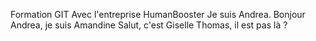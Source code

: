 Formation GIT
Avec l'entreprise HumanBooster
Je suis Andrea.
Bonjour Andrea, je suis Amandine
Salut, c'est Giselle
Thomas, il est pas là ?
